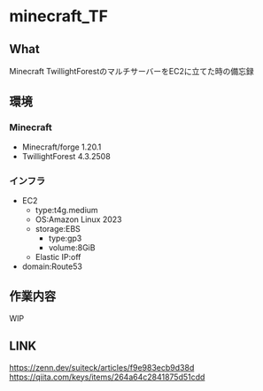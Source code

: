 # minecraft_TF

## What
Minecraft TwillightForestのマルチサーバーをEC2に立てた時の備忘録

## 環境
### Minecraft
* Minecraft/forge 1.20.1
* TwillightForest 4.3.2508

### インフラ
* EC2
    * type:t4g.medium
    * OS:Amazon Linux 2023
    * storage:EBS
        * type:gp3
        * volume:8GiB
    * Elastic IP:off
* domain:Route53

## 作業内容
WIP


## LINK
https://zenn.dev/suiteck/articles/f9e983ecb9d38d
https://qiita.com/keys/items/264a64c2841875d51cdd